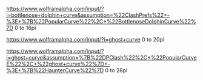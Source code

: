 https://www.wolframalpha.com/input/?i=bottlenose+dolphin+curve&assumption=%22ClashPrefs%22+-%3E+%7B%22PopularCurve%22%2C+%22BottlenoseDolphinCurve%22%7D
0 to 16pi

https://www.wolframalpha.com/input/?i=ghost+curve
0 to 20pi

https://www.wolframalpha.com/input/?i=ghost+curve&assumption=%7B%22DPClash%22%2C+%22PopularCurveE%22%2C+%22ghost+curve%22%7D+-%3E+%7B%22HaunterCurve%22%7D
0 to 28pi

